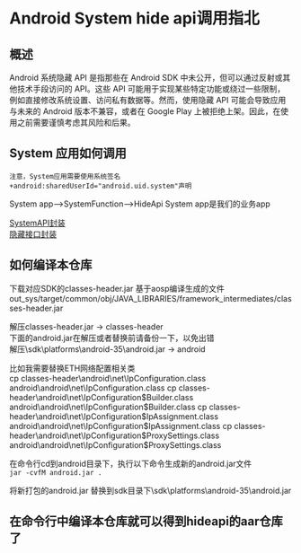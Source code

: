 # Android System hide api调用指北

## 概述

Android 系统隐藏 API 是指那些在 Android SDK 中未公开，但可以通过反射或其他技术手段访问的 API。这些 API 可能用于实现某些特定功能或绕过一些限制，例如直接修改系统设置、访问私有数据等。然而，使用隐藏 API 可能会导致应用与未来的 Android 版本不兼容，或者在 Google Play 上被拒绝上架。因此，在使用之前需要谨慎考虑其风险和后果。

## System 应用如何调用
`注意，System应用需要使用系统签名+android:sharedUserId="android.uid.system"声明`

System app-->SystemFunction-->HideApi
System app是我们的业务app

[SystemAPI封装](https://github.com/h4de5ing/SystemFunction)  
[隐藏接口封装](https://github.com/h4de5ing/HideApi)

## 如何编译本仓库

下载对应SDK的classes-header.jar 基于aosp编译生成的文件  
out_sys/target/common/obj/JAVA_LIBRARIES/framework_intermediates/classes-header.jar

解压classes-header.jar -> classes-header  
下面的android.jar在解压或者替换前请备份一下，以免出错  
解压\sdk\platforms\android-35\android.jar -> android  

比如我需要替换ETH网络配置相关类  
cp classes-header\android\net\IpConfiguration.class android\android\net\IpConfiguration.class
cp classes-header\android\net\IpConfiguration$Builder.class android\android\net\IpConfiguration$Builder.class
cp classes-header\android\net\IpConfiguration$IpAssignment.class android\android\net\IpConfiguration$IpAssignment.class
cp classes-header\android\net\IpConfiguration$ProxySettings.class android\android\net\IpConfiguration$ProxySettings.class

在命令行cd到android目录下，执行以下命令生成新的android.jar文件  
`jar -cvfM android.jar .`

将新打包的android.jar 替换到sdk目录下\sdk\platforms\android-35\android.jar

## 在命令行中编译本仓库就可以得到hideapi的aar仓库了
